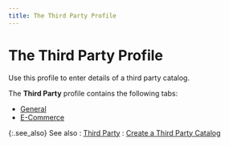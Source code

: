 ```yaml
---
title: The Third Party Profile
---
```


# The Third Party Profile 


Use this profile to enter details of a third party catalog.


The **Third Party** profile contains the following tabs:

- [General]({{site.mi_baseurl}}/third-party-speciality-catalogs/the_third_party_profile_general.html)
- [E-Commerce]({{site.mi_baseurl}}/third-party-speciality-catalogs/the_third_party_profile_storefront.html)



{:.see_also}
See also
: [Third Party]({{site.mi_baseurl}}/third-party-speciality-catalogs/third_party_speciality_catalogs.html)
: [Create a Third Party Catalog]({{site.mi_baseurl}}/third-party-speciality-catalogs/setting_up_a_third_parties.html)
